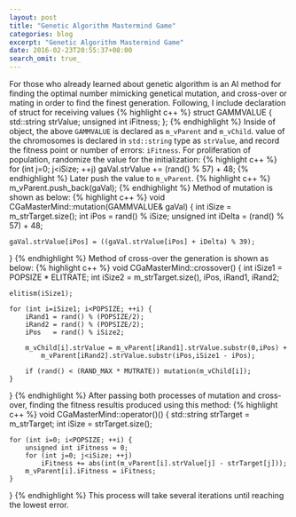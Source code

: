 ```yaml
---
layout: post
title: "Genetic Algorithm Mastermind Game"
categories: blog
excerpt: "Genetic Algorithm Mastermind Game"
date: 2016-02-23T20:55:37+08:00
search_omit: true_
---
```


For those who already learned about genetic algorithm is an AI method for finding the optimal number mimicking genetical mutation, and cross-over or mating in order to find the finest generation.
Following, I include declaration of struct for receiving values
{% highlight c++ %}
struct GAMMVALUE {
	std::string strValue;
	unsigned int iFitness;
};
{% endhighlight %}
Inside of object, the above ``GAMMVALUE`` is declared as ```m_vParent``` and ```m_vChild```.
value of the chromosomes is declared in ``std::string`` type as ``strValue``, and record the fitness point or number of errors: ``iFitness``. For proliferation of population, randomize the value for the initialization:
{% highlight c++ %}
for (int j=0; j<iSize; ++j)
	gaVal.strValue += (rand() % 57) + 48;
{% endhighlight %}
Later push the value to ```m_vParent```.
{% highlight c++ %}
m_vParent.push_back(gaVal);
{% endhighlight %}
Method of mutation is shown as below:
{% highlight c++ %}
void CGaMasterMind::mutation(GAMMVALUE& gaVal) {
	int iSize = m_strTarget.size();
	int iPos = rand() % iSize;
	unsigned int iDelta = (rand() % 57) + 48;
	
	gaVal.strValue[iPos] = ((gaVal.strValue[iPos] + iDelta) % 39);
}
{% endhighlight %}
Method of cross-over the generation is shown as below:
{% highlight c++ %}
void CGaMasterMind::crossover() {
	int iSize1 = POPSIZE * ELITRATE;
	int iSize2 = m_strTarget.size(), iPos, iRand1, iRand2;
	
	elitism(iSize1);
	
	for (int i=iSize1; i<POPSIZE; ++i) {
		iRand1 = rand() % (POPSIZE/2);
		iRand2 = rand() % (POPSIZE/2);
		iPos   = rand() % iSize2;
		
		m_vChild[i].strValue = m_vParent[iRand1].strValue.substr(0,iPos) + 
			m_vParent[iRand2].strValue.substr(iPos,iSize1 - iPos);
		
		if (rand() < (RAND_MAX * MUTRATE)) mutation(m_vChild[i]);
	}
}
{% endhighlight %}
After passing both processes of mutation and cross-over, finding the fitness resultis produced using this method:
{% highlight c++ %}
void CGaMasterMind::operator()() {
	std::string strTarget = m_strTarget;
	int iSize = strTarget.size();
	
	for (int i=0; i<POPSIZE; ++i) {
		unsigned int iFitness = 0;
		for (int j=0; j<iSize; ++j)
			iFitness += abs(int(m_vParent[i].strValue[j] - strTarget[j]));
		m_vParent[i].iFitness = iFitness;
	}
}
{% endhighlight %}
This process will take several iterations until reaching the lowest error.